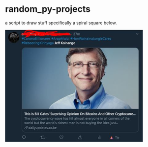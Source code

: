 # random_py-projects
a script to draw stuff specifically a spiral square below.

![alt text](https://github.com/lordoferos/webtweeter/blob/master/web-tweeter1.JPG)
